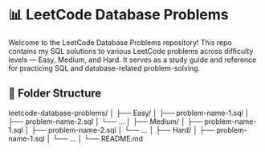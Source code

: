 # 📊 LeetCode Database Problems
Welcome to the LeetCode Database Problems repository! This repo contains my SQL solutions to various
LeetCode problems across difficulty levels — Easy, Medium, and Hard. It serves as a study guide and 
reference for practicing SQL and database-related problem-solving.

## 📁 Folder Structure
leetcode-database-problems/
│
├── Easy/
│   ├── problem-name-1.sql
│   ├── problem-name-2.sql
│   └── ...
│
├── Medium/
│   ├── problem-name-1.sql
│   ├── problem-name-2.sql
│   └── ...
│
├── Hard/
│   ├── problem-name-1.sql
│   └── ...
│
└── README.md
